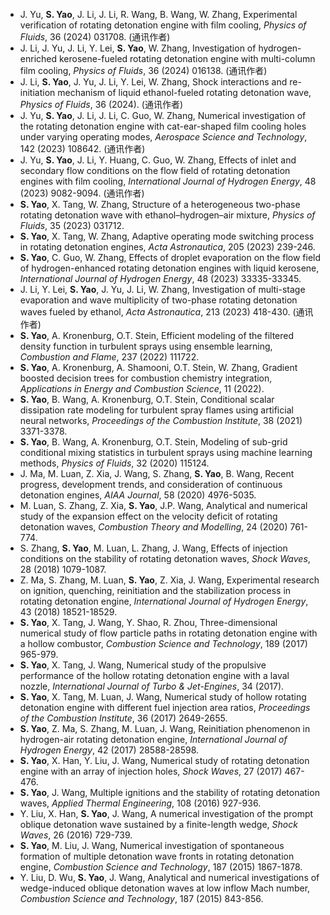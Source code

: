 -	J. Yu, **S. Yao**, J. Li, J. Li, R. Wang, B. Wang, W. Zhang, Experimental verification of rotating detonation engine with film cooling, _Physics of Fluids_, 36 (2024) 031708. (通讯作者)
-	J. Li, J. Yu, J. Li, Y. Lei, **S. Yao**, W. Zhang, Investigation of hydrogen-enriched kerosene-fueled rotating detonation engine with multi-column film cooling, _Physics of Fluids_, 36 (2024) 016138. (通讯作者)
-	J. Li, **S. Yao**, J. Yu, J. Li, Y. Lei, W. Zhang, Shock interactions and re-initiation mechanism of liquid ethanol-fueled rotating detonation wave, _Physics of Fluids_, 36 (2024). (通讯作者)
-	J. Yu, **S. Yao**, J. Li, J. Li, C. Guo, W. Zhang, Numerical investigation of the rotating detonation engine with cat-ear-shaped film cooling holes under varying operating modes, _Aerospace Science and Technology_, 142 (2023) 108642. (通讯作者)
-	J. Yu, **S. Yao**, J. Li, Y. Huang, C. Guo, W. Zhang, Effects of inlet and secondary flow conditions on the flow field of rotating detonation engines with film cooling, _International Journal of Hydrogen Energy_, 48 (2023) 9082-9094. (通讯作者)
-	**S. Yao**, X. Tang, W. Zhang, Structure of a heterogeneous two-phase rotating detonation wave with ethanol–hydrogen–air mixture, _Physics of Fluids_, 35 (2023) 031712.
-	**S. Yao**, X. Tang, W. Zhang, Adaptive operating mode switching process in rotating detonation engines, _Acta Astronautica_, 205 (2023) 239-246.
-	**S. Yao**, C. Guo, W. Zhang, Effects of droplet evaporation on the flow field of hydrogen-enhanced rotating detonation engines with liquid kerosene, _International Journal of Hydrogen Energy_, 48 (2023) 33335-33345.
-	J. Li, Y. Lei, **S. Yao**, J. Yu, J. Li, W. Zhang, Investigation of multi-stage evaporation and wave multiplicity of two-phase rotating detonation waves fueled by ethanol, _Acta Astronautica_, 213 (2023) 418-430. (通讯作者)
-	**S. Yao**, A. Kronenburg, O.T. Stein, Efficient modeling of the filtered density function in turbulent sprays using ensemble learning, _Combustion and Flame_, 237 (2022) 111722.
-	**S. Yao**, A. Kronenburg, A. Shamooni, O.T. Stein, W. Zhang, Gradient boosted decision trees for combustion chemistry integration, _Applications in Energy and Combustion Science_, 11 (2022).
-	**S. Yao**, B. Wang, A. Kronenburg, O.T. Stein, Conditional scalar dissipation rate modeling for turbulent spray flames using artificial neural networks, _Proceedings of the Combustion Institute_, 38 (2021) 3371-3378.
-	**S. Yao**, B. Wang, A. Kronenburg, O.T. Stein, Modeling of sub-grid conditional mixing statistics in turbulent sprays using machine learning methods, _Physics of Fluids_, 32 (2020) 115124.
-	J. Ma, M. Luan, Z. Xia, J. Wang, S. Zhang, **S. Yao**, B. Wang, Recent progress, development trends, and consideration of continuous detonation engines, _AIAA Journal_, 58 (2020) 4976-5035.
-	M. Luan, S. Zhang, Z. Xia, **S. Yao**, J.P. Wang, Analytical and numerical study of the expansion effect on the velocity deficit of rotating detonation waves, _Combustion Theory and Modelling_, 24 (2020) 761-774.
-	S. Zhang, **S. Yao**, M. Luan, L. Zhang, J. Wang, Effects of injection conditions on the stability of rotating detonation waves, _Shock Waves_, 28 (2018) 1079-1087.
-	Z. Ma, S. Zhang, M. Luan, **S. Yao**, Z. Xia, J. Wang, Experimental research on ignition, quenching, reinitiation and the stabilization process in rotating detonation engine, _International Journal of Hydrogen Energy_, 43 (2018) 18521-18529.
-	**S. Yao**, X. Tang, J. Wang, Y. Shao, R. Zhou, Three-dimensional numerical study of flow particle paths in rotating detonation engine with a hollow combustor, _Combustion Science and Technology_, 189 (2017) 965-979.
-	**S. Yao**, X. Tang, J. Wang, Numerical study of the propulsive performance of the hollow rotating detonation engine with a laval nozzle, _International Journal of Turbo & Jet-Engines_, 34 (2017).
-	**S. Yao**, X. Tang, M. Luan, J. Wang, Numerical study of hollow rotating detonation engine with different fuel injection area ratios, _Proceedings of the Combustion Institute_, 36 (2017) 2649-2655.
-	**S. Yao**, Z. Ma, S. Zhang, M. Luan, J. Wang, Reinitiation phenomenon in hydrogen-air rotating detonation engine, _International Journal of Hydrogen Energy_, 42 (2017) 28588-28598.
-	**S. Yao**, X. Han, Y. Liu, J. Wang, Numerical study of rotating detonation engine with an array of injection holes, _Shock Waves_, 27 (2017) 467-476.
-	**S. Yao**, J. Wang, Multiple ignitions and the stability of rotating detonation waves, _Applied Thermal Engineering_, 108 (2016) 927-936.
-	Y. Liu, X. Han, **S. Yao**, J. Wang, A numerical investigation of the prompt oblique detonation wave sustained by a finite-length wedge, _Shock Waves_, 26 (2016) 729-739.
-	**S. Yao**, M. Liu, J. Wang, Numerical investigation of spontaneous formation of multiple detonation wave fronts in rotating detonation engine, _Combustion Science and Technology_, 187 (2015) 1867-1878.
-	Y. Liu, D. Wu, **S. Yao**, J. Wang, Analytical and numerical investigations of wedge-induced oblique detonation waves at low inflow Mach number, _Combustion Science and Technology_, 187 (2015) 843-856.
